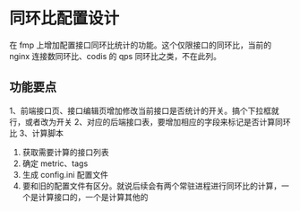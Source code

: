 # 同环比配置设计

在 fmp 上增加配置接口同环比统计的功能。这个仅限接口的同环比，当前的 nginx 连接数同环比、codis 的 qps 同环比之类，不在此列。

## 功能要点

1、前端接口页、接口编辑页增加修改当前接口是否统计的开关。搞个下拉框就行，或者改为开关
2、对应的后端接口表，要增加相应的字段来标记是否计算同环比
3、计算脚本

1. 获取需要计算的接口列表
2. 确定 metric、tags
3. 生成 config.ini 配置文件
4. 要和旧的配置文件有区分。就说后续会有两个常驻进程进行同环比的计算，一个是计算接口的，一个是计算其他的
